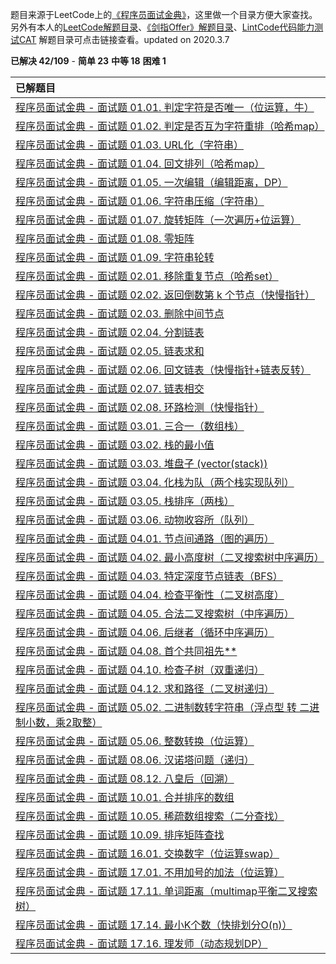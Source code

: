 题目来源于LeetCode上的[《程序员面试金典》](https://leetcode-cn.com/problemset/lcci/)，这里做一个目录方便大家查找。另外有本人的[LeetCode解题目录](https://michael.blog.csdn.net/article/details/100577842)、[《剑指Offer》解题目录](https://blog.csdn.net/qq_21201267/article/details/104271963)、[LintCode代码能力测试CAT](https://blog.csdn.net/qq_21201267/article/details/104603021) 解题目录可点击链接查看。updated on 2020.3.7



**已解决 42/109** - **简单 23** **中等 18** **困难 1**



| 已解题目                                                     |
| :----------------------------------------------------------- |
| [程序员面试金典 - 面试题 01.01. 判定字符是否唯一（位运算，牛）](https://blog.csdn.net/qq_21201267/article/details/104307262) |
| [程序员面试金典 - 面试题 01.02. 判定是否互为字符重排（哈希map）](https://blog.csdn.net/qq_21201267/article/details/104493888) |
| [程序员面试金典 - 面试题 01.03. URL化（字符串）](https://blog.csdn.net/qq_21201267/article/details/104494124) |
| [程序员面试金典 - 面试题 01.04. 回文排列（哈希map）](https://michael.blog.csdn.net/article/details/104495260) |
| [程序员面试金典 - 面试题 01.05. 一次编辑（编辑距离，DP）](https://michael.blog.csdn.net/article/details/104312787) |
| [程序员面试金典 - 面试题 01.06. 字符串压缩（字符串）](https://michael.blog.csdn.net/article/details/104512427) |
| [程序员面试金典 - 面试题 01.07. 旋转矩阵（一次遍历+位运算）](https://blog.csdn.net/qq_21201267/article/details/104516295) |
| [程序员面试金典 - 面试题 01.08. 零矩阵](https://blog.csdn.net/qq_21201267/article/details/104518002) |
| [程序员面试金典 - 面试题 01.09. 字符串轮转](https://michael.blog.csdn.net/article/details/104532880) |
| [程序员面试金典 - 面试题 02.01. 移除重复节点（哈希set）](https://michael.blog.csdn.net/article/details/104533625) |
| [程序员面试金典 - 面试题 02.02. 返回倒数第 k 个节点（快慢指针）](https://michael.blog.csdn.net/article/details/104318179) |
| [程序员面试金典 - 面试题 02.03. 删除中间节点](https://michael.blog.csdn.net/article/details/104599837) |
| [程序员面试金典 - 面试题 02.04. 分割链表](https://michael.blog.csdn.net/article/details/104628519) |
| [程序员面试金典 - 面试题 02.05. 链表求和](https://blog.csdn.net/qq_21201267/article/details/104626273) |
| [程序员面试金典 - 面试题 02.06. 回文链表（快慢指针+链表反转）](https://blog.csdn.net/qq_21201267/article/details/104609526) |
| [程序员面试金典 - 面试题 02.07. 链表相交](https://michael.blog.csdn.net/article/details/100168364) |
| [程序员面试金典 - 面试题 02.08. 环路检测（快慢指针）](https://michael.blog.csdn.net/article/details/104610303) |
| [程序员面试金典 - 面试题 03.01. 三合一（数组栈）](https://michael.blog.csdn.net/article/details/104941804) |
| [程序员面试金典 - 面试题 03.02. 栈的最小值](https://blog.csdn.net/qq_21201267/article/details/100188954) |
| [程序员面试金典 - 面试题 03.03. 堆盘子 (vector(stack))](https://michael.blog.csdn.net/article/details/104966870) |
| [程序员面试金典 - 面试题 03.04. 化栈为队（两个栈实现队列）](https://blog.csdn.net/qq_21201267/article/details/100800928) |
| [程序员面试金典 - 面试题 03.05. 栈排序（两栈）](https://michael.blog.csdn.net/article/details/104973696) |
| [程序员面试金典 - 面试题 03.06. 动物收容所（队列）](https://michael.blog.csdn.net/article/details/104975334) |
| [程序员面试金典 - 面试题 04.01. 节点间通路（图的遍历）](https://michael.blog.csdn.net/article/details/104997925) |
| [程序员面试金典 - 面试题 04.02. 最小高度树（二叉搜索树中序遍历）](https://blog.csdn.net/qq_21201267/article/details/104669599) |
| [程序员面试金典 - 面试题 04.03. 特定深度节点链表（BFS）](https://michael.blog.csdn.net/article/details/105001378) |
| [程序员面试金典 - 面试题 04.04. 检查平衡性（二叉树高度）](https://michael.blog.csdn.net/article/details/105001539) |
| [程序员面试金典 - 面试题 04.05. 合法二叉搜索树（中序遍历）](https://michael.blog.csdn.net/article/details/105001871) |
| [程序员面试金典 - 面试题 04.06. 后继者（循环中序遍历）](https://michael.blog.csdn.net/article/details/105018899) |
| [程序员面试金典 - 面试题 04.08. 首个共同祖先**](https://michael.blog.csdn.net/article/details/100869188) |
| [程序员面试金典 - 面试题 04.10. 检查子树（双重递归）](https://michael.blog.csdn.net/article/details/105018505) |
| [程序员面试金典 - 面试题 04.12. 求和路径（二叉树递归）](https://michael.blog.csdn.net/article/details/105085793) |
| [程序员面试金典 - 面试题 05.02. 二进制数转字符串（浮点型 转 二进制小数，乘2取整）](https://michael.blog.csdn.net/article/details/105050446) |
| [程序员面试金典 - 面试题 05.06. 整数转换（位运算）](https://michael.blog.csdn.net/article/details/105002871) |
| [程序员面试金典 - 面试题 08.06. 汉诺塔问题（递归）](https://michael.blog.csdn.net/article/details/89074972) |
| [程序员面试金典 - 面试题 08.12. 八皇后（回溯）](https://michael.blog.csdn.net/article/details/104921660) |
| [程序员面试金典 - 面试题 10.01. 合并排序的数组](https://michael.blog.csdn.net/article/details/104625513) |
| [程序员面试金典 - 面试题 10.05. 稀疏数组搜索（二分查找）](https://michael.blog.csdn.net/article/details/105048978) |
| [程序员面试金典 - 面试题 10.09. 排序矩阵查找](https://blog.csdn.net/qq_21201267/article/details/102734391) |
| [程序员面试金典 - 面试题 16.01. 交换数字（位运算swap）](https://blog.csdn.net/qq_21201267/article/details/104668795) |
| [程序员面试金典 - 面试题 17.01. 不用加号的加法（位运算）](https://michael.blog.csdn.net/article/details/104303944) |
| [程序员面试金典 - 面试题 17.11. 单词距离（multimap平衡二叉搜索树）](https://blog.csdn.net/qq_21201267/article/details/104315448) |
| [程序员面试金典 - 面试题 17.14. 最小K个数（快排划分O(n)）](https://blog.csdn.net/qq_21201267/article/details/104647568) |
| [程序员面试金典 - 面试题 17.16. 理发师（动态规划DP）](https://michael.blog.csdn.net/article/details/104650778) |

